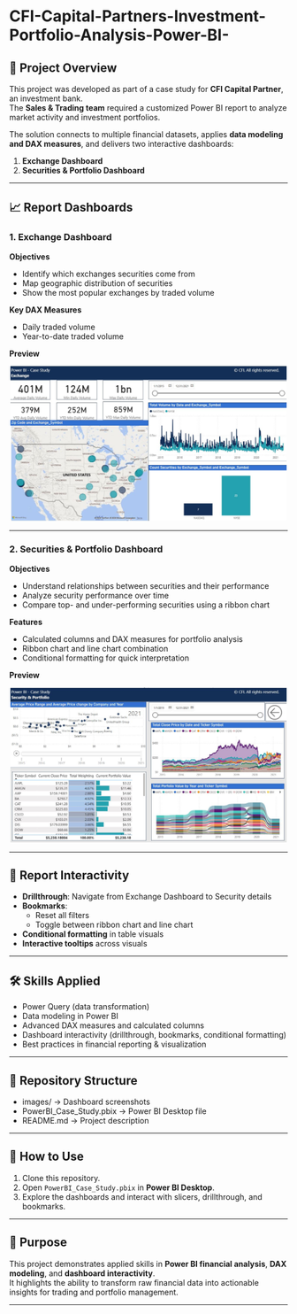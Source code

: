 # CFI-Capital-Partners-Investment-Portfolio-Analysis-Power-BI-

## 📌 Project Overview
This project was developed as part of a case study for **CFI Capital Partner**, an investment bank.  
The **Sales & Trading team** required a customized Power BI report to analyze market activity and investment portfolios.  

The solution connects to multiple financial datasets, applies **data modeling and DAX measures**, and delivers two interactive dashboards:  
1. **Exchange Dashboard**  
2. **Securities & Portfolio Dashboard**  

---

## 📈 Report Dashboards

### 1. Exchange Dashboard
**Objectives**
- Identify which exchanges securities come from  
- Map geographic distribution of securities  
- Show the most popular exchanges by traded volume  

**Key DAX Measures**
- Daily traded volume  
- Year-to-date traded volume  

**Preview**
<p align="center">
  <img src="images/CFI_capital_partners_exchange.JPG" alt="Exchange Dashboard" width="500"/>
</p>

---

### 2. Securities & Portfolio Dashboard
**Objectives**
- Understand relationships between securities and their performance  
- Analyze security performance over time  
- Compare top- and under-performing securities using a ribbon chart  

**Features**
- Calculated columns and DAX measures for portfolio analysis  
- Ribbon chart and line chart combination  
- Conditional formatting for quick interpretation  

**Preview**
<p align="center">
  <img src="images/CFI_capital_partners_securities_portfolio.JPG" alt="Portfolio Dashboard" width="500"/>
</p>

---

## 🎨 Report Interactivity
- **Drillthrough**: Navigate from Exchange Dashboard to Security details  
- **Bookmarks**:  
  - Reset all filters  
  - Toggle between ribbon chart and line chart  
- **Conditional formatting** in table visuals  
- **Interactive tooltips** across visuals  

---

## 🛠️ Skills Applied
- Power Query (data transformation)  
- Data modeling in Power BI  
- Advanced DAX measures and calculated columns  
- Dashboard interactivity (drillthrough, bookmarks, conditional formatting)  
- Best practices in financial reporting & visualization  

---
## 📂 Repository Structure
- images/ → Dashboard screenshots
- PowerBI_Case_Study.pbix → Power BI Desktop file
- README.md → Project description


---

## 🚀 How to Use
1. Clone this repository.  
2. Open `PowerBI_Case_Study.pbix` in **Power BI Desktop**.  
3. Explore the dashboards and interact with slicers, drillthrough, and bookmarks.  

---

## 📌 Purpose
This project demonstrates applied skills in **Power BI financial analysis**, **DAX modeling**, and **dashboard interactivity**.  
It highlights the ability to transform raw financial data into actionable insights for trading and portfolio management.  

---
